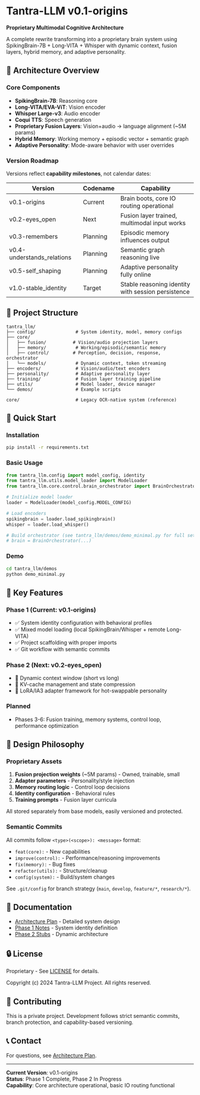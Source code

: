 # Tantra-LLM v0.1-origins

**Proprietary Multimodal Cognitive Architecture**

A complete rewrite transforming into a proprietary brain system using SpikingBrain-7B + Long-VITA + Whisper with dynamic context, fusion layers, hybrid memory, and adaptive personality.

## 🧠 Architecture Overview

### Core Components

- **SpikingBrain-7B**: Reasoning core
- **Long-VITA/EVA-ViT**: Vision encoder
- **Whisper Large-v3**: Audio encoder
- **Coqui TTS**: Speech generation
- **Proprietary Fusion Layers**: Vision+audio → language alignment (~5M params)
- **Hybrid Memory**: Working memory + episodic vector + semantic graph
- **Adaptive Personality**: Mode-aware behavior with user overrides

### Version Roadmap

Versions reflect **capability milestones**, not calendar dates:

| Version | Codename | Capability |
|---------|----------|------------|
| v0.1-origins | Current | Brain boots, core IO routing operational |
| v0.2-eyes_open | Next | Fusion layer trained, multimodal input works |
| v0.3-remembers | Planning | Episodic memory influences output |
| v0.4-understands_relations | Planning | Semantic graph reasoning live |
| v0.5-self_shaping | Planning | Adaptive personality fully online |
| v1.0-stable_identity | Target | Stable reasoning identity with session persistence |

## 📁 Project Structure

```
tantra_llm/
├── config/               # System identity, model, memory configs
├── core/
│   ├── fusion/          # Vision/audio projection layers
│   ├── memory/           # Working/episodic/semantic memory
│   ├── control/         # Perception, decision, response, orchestrator
│   └── models/           # Dynamic context, token streaming
├── encoders/             # Vision/audio/text encoders
├── personality/          # Adaptive personality layer
├── training/             # Fusion layer training pipeline
├── utils/                # Model loader, device manager
└── demos/                # Example scripts

core/                     # Legacy OCR-native system (reference)
```

## 🚀 Quick Start

### Installation

```bash
pip install -r requirements.txt
```

### Basic Usage

```python
from tantra_llm.config import model_config, identity
from tantra_llm.utils.model_loader import ModelLoader
from tantra_llm.core.control.brain_orchestrator import BrainOrchestrator

# Initialize model loader
loader = ModelLoader(model_config.MODEL_CONFIG)

# Load encoders
spikingbrain = loader.load_spikingbrain()
whisper = loader.load_whisper()

# Build orchestrator (see tantra_llm/demos/demo_minimal.py for full setup)
# brain = BrainOrchestrator(...)
```

### Demo

```bash
cd tantra_llm/demos
python demo_minimal.py
```

## 🎯 Key Features

### Phase 1 (Current: v0.1-origins)

- ✅ System identity configuration with behavioral profiles
- ✅ Mixed model loading (local SpikingBrain/Whisper + remote Long-VITA)
- ✅ Project scaffolding with proper imports
- ✅ Git workflow with semantic commits

### Phase 2 (Next: v0.2-eyes_open)

- 🔄 Dynamic context window (short vs long)
- 🔄 KV-cache management and state compression
- 🔄 LoRA/IA3 adapter framework for hot-swappable personality

### Planned

- Phases 3-6: Fusion training, memory systems, control loop, performance optimization

## 🔬 Design Philosophy

### Proprietary Assets

1. **Fusion projection weights** (~5M params) - Owned, trainable, small
2. **Adapter parameters** - Personality/style injection
3. **Memory routing logic** - Control loop decisions
4. **Identity configuration** - Behavioral rules
5. **Training prompts** - Fusion layer curricula

All stored separately from base models, easily versioned and protected.

### Semantic Commits

All commits follow `<type>(<scope>): <message>` format:

- `feat(core):` - New capabilities
- `improve(control):` - Performance/reasoning improvements
- `fix(memory):` - Bug fixes
- `refactor(utils):` - Structure/cleanup
- `config(system):` - Build/system changes

See `.git/config` for branch strategy (`main`, `develop`, `feature/*`, `research/*`).

## 📖 Documentation

- [Architecture Plan](tantra-brain-system.plan.md) - Detailed system design
- [Phase 1 Notes](tantra_llm/config/identity.py) - System identity definition
- [Phase 2 Stubs](tantra_llm/core/models/dynamic_context.py) - Dynamic architecture

## 🔒 License

Proprietary - See [LICENSE](LICENSE) for details.

Copyright (c) 2024 Tantra-LLM Project.
All rights reserved.

## 🤝 Contributing

This is a private project. Development follows strict semantic commits, branch protection, and capability-based versioning.

## 📞 Contact

For questions, see [Architecture Plan](tantra-brain-system.plan.md).

---

**Current Version**: v0.1-origins  
**Status**: Phase 1 Complete, Phase 2 In Progress  
**Capability**: Core architecture operational, basic IO routing functional

